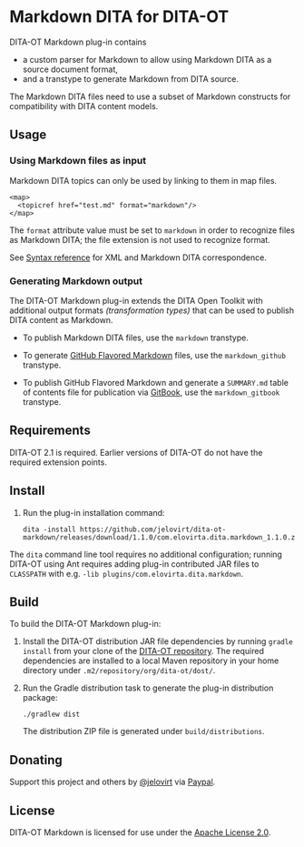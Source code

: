Markdown DITA for DITA-OT
=========================

DITA-OT Markdown plug-in contains

-   a custom parser for Markdown to allow using
    Markdown DITA as a source document format,
-   and a transtype to generate Markdown from DITA source.

The Markdown DITA files need to use a subset of Markdown constructs for
compatibility with DITA content models.

Usage
-----

### Using Markdown files as input

Markdown DITA topics can only be used by linking to them in map files.

~~~~ {.xml}
<map>
  <topicref href="test.md" format="markdown"/>
</map>
~~~~

The `format` attribute value must be set to `markdown` in order to
recognize files as Markdown DITA; the file extension is not used to
recognize format.

See [Syntax reference](https://github.com/jelovirt/dita-ot-markdown/wiki/Syntax-reference) for XML and Markdown DITA correspondence.

### Generating Markdown output

The DITA-OT Markdown plug-in extends the DITA Open Toolkit with additional output formats _(transformation types)_ that can be used to publish DITA content as Markdown.

* To publish Markdown DITA files, use the `markdown` transtype.

* To generate [GitHub Flavored Markdown](https://help.github.com/categories/writing-on-github/) files, use the `markdown_github` transtype.

* To publish GitHub Flavored Markdown and generate a  `SUMMARY.md` table of contents file for publication via [GitBook](https://www.gitbook.com), use the `markdown_gitbook` transtype.

Requirements
------------

DITA-OT 2.1 is required. Earlier versions of DITA-OT do not have the
required extension points.

Install
-------

1.  Run the plug-in installation command:

    ~~~~ {.sh}
    dita -install https://github.com/jelovirt/dita-ot-markdown/releases/download/1.1.0/com.elovirta.dita.markdown_1.1.0.zip
    ~~~~

The `dita` command line tool requires no additional configuration;
running DITA-OT using Ant requires adding plug-in contributed JAR files
to `CLASSPATH` with e.g. `-lib plugins/com.elovirta.dita.markdown`.

Build
-----

To build the DITA-OT Markdown plug-in:

1.  Install the DITA-OT distribution JAR file dependencies by running `gradle install` from your clone of the [DITA-OT repository](https://github.com/dita-ot/dita-ot).
    The required dependencies are installed to a local Maven repository in your home directory under `.m2/repository/org/dita-ot/dost/`. 
2.  Run the Gradle distribution task to generate the plug-in distribution package:

    ~~~~ {.sh}
    ./gradlew dist
    ~~~~

    The distribution ZIP file is generated under `build/distributions`.

Donating
--------

Support this project and others by [@jelovirt](https://github.com/jelovirt) via [Paypal](https://www.paypal.com/cgi-bin/webscr?cmd=_donations&business=jarno%40elovirta%2ecom&lc=FI&item_name=Support%20Open%20Source%20work&currency_code=EUR&bn=PP%2dDonationsBF%3abtn_donate_LG%2egif%3aNonHosted).

License
-------

DITA-OT Markdown is licensed for use under the [Apache License 2.0](http://www.apache.org/licenses/LICENSE-2.0).
